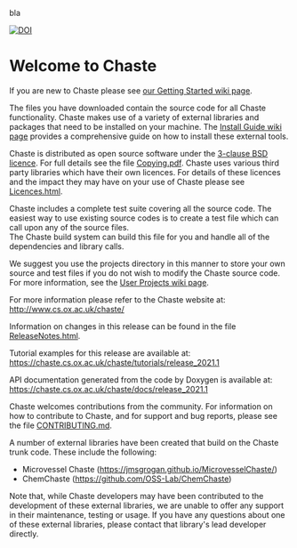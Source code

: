 bla

[![DOI](https://joss.theoj.org/papers/10.21105/joss.01848/status.svg)](https://doi.org/10.21105/joss.01848)

# Welcome to Chaste

If you are new to Chaste please see [our Getting Started wiki page](https://chaste.cs.ox.ac.uk/trac/wiki/GettingStarted).

The files you have downloaded contain the source code for all Chaste functionality. 
Chaste makes use of a variety of external libraries and packages that need to be installed on your machine. 
The [Install Guide wiki page](https://chaste.cs.ox.ac.uk/trac/wiki/InstallGuides/InstallGuide) 
provides a comprehensive guide on how to install these external tools.

Chaste is distributed as open source software under the [3-clause BSD licence](https://opensource.org/licenses/BSD-3-Clause). 
For full details see the file [Copying.pdf](docs/licencing/Copying.pdf).
Chaste uses various third party libraries which have their own licences. 
For details of these licences and the impact they may have on your use of 
Chaste please see [Licences.html](docs/licencing/Licences.html).

Chaste includes a complete test suite covering all the source code. 
The easiest way to use existing source codes is to create a test file 
which can call upon any of the source files.  
The Chaste build system can build this file for you and handle 
all of the dependencies and library calls.

We suggest you use the projects directory in this manner to store your own 
source and test files if you do not wish to modify the Chaste source code. 
For more information, see the [User Projects wiki page](https://chaste.cs.ox.ac.uk/trac/wiki/ChasteGuides/UserProjects).

For more information please refer to the Chaste website at: http://www.cs.ox.ac.uk/chaste/

Information on changes in this release can be found in the file
[ReleaseNotes.html](docs/ReleaseNotes.html).

Tutorial examples for this release are available at:
https://chaste.cs.ox.ac.uk/chaste/tutorials/release_2021.1

API documentation generated from the code by Doxygen is available at:
https://chaste.cs.ox.ac.uk/chaste/docs/release_2021.1

Chaste welcomes contributions from the community.
For information on how to contribute to Chaste, and for support and bug reports, please see the file [CONTRIBUTING.md](docs/CONTRIBUTING.md).

A number of external libraries have been created that build on the Chaste trunk code. These include the following:
 * Microvessel Chaste (https://jmsgrogan.github.io/MicrovesselChaste/)
 * ChemChaste (https://github.com/OSS-Lab/ChemChaste)

Note that, while Chaste developers may have been contributed to the development of these external libraries, we are unable to offer any support in their maintenance, testing or usage. If you have any questions about one of these external libraries, please contact that library's lead developer directly.
